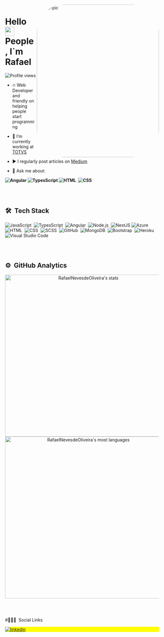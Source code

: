 
<img align="right" alt="Ane-pic" height="500" width="400" border-radius="20" style="border-radius:90px;" src="https://media.discordapp.net/attachments/409751036975382536/1108492474793590904/WhatsApp_Image_2023-05-17_at_17.25.32.jpeg?width=357&height=536">
<h1 align="left">Hello <img src="https://raw.githubusercontent.com/kaueMarques/kaueMarques/master/hi.gif" width="30px"> People, I`m Rafael</h1>
<p align="left"> <img src="https://komarev.com/ghpvc/?username=RafaelNevesdeOliveira&color=yellow" alt="Profile views" /> </p>

- 🔥 Web Developer  and friendly on helping people start programming 

- 🔭 I’m currently working at [TOTVS](https://www.totvs.com/wms/?utm_campaign=s-wms&utm_source=google-search&utm_medium=cpc&utm_term=sistema-wms&&utm_term=wms&hsa_tgt=aud-96712161948:kwd-45426232&hsa_src=g&hsa_acc=5745705588&hsa_cam=17450921278&hsa_grp=143398178131&hsa_mt=p&hsa_kw=wms&hsa_net=adwords&hsa_ver=3&hsa_ad=603576690233&gclid=Cj0KCQjwkOqZBhDNARIsAACsbfL7SruhLx4pDyF3ye9x_niKKjcfZYN94O0o18aKlAe9_fJf7P4UV_MaAvLWEALw_wcB&gclsrc=aw.ds)

- ▶️ I regularly post articles on [Medium](https://medium.com/@rafaelneves652)

- 💬 Ask me about:

**![Angular](https://img.shields.io/badge/Angular-DD0031?style=for-the-badge&logo=angular&logoColor=white)&nbsp;![TypesScript](https://img.shields.io/badge/TypeScript-3178C6?logo=TypeScript&logoColor=FFF&style=for-the-badge)&nbsp;![HTML](https://img.shields.io/badge/HTML5-E34F26?style=for-the-badge&logo=html5&logoColor=white)&nbsp; ![CSS](	https://img.shields.io/badge/CSS3-1572B6?style=for-the-badge&logo=css3&logoColor=white)&nbsp;**


<br><br>

## 🛠 &nbsp;Tech Stack

![JavaScript](https://img.shields.io/badge/JavaScript-323330?style=for-the-badge&logo=javascript&logoColor=F7DF1E)&nbsp;
![TypesScript](https://img.shields.io/badge/TypeScript-3178C6?logo=TypeScript&logoColor=FFF&style=for-the-badge)&nbsp;
![Angular](https://img.shields.io/badge/Angular-DD0031?style=for-the-badge&logo=angular&logoColor=white)&nbsp;
![Node.js](https://img.shields.io/badge/Node.js-43853D?style=for-the-badge&logo=node.js&logoColor=white)&nbsp;
![NestJS](https://img.shields.io/badge/nestjs-%23E0234E.svg?style=for-the-badge&logo=nestjs&logoColor=white)
![Azure](https://img.shields.io/badge/azure-%230072C6.svg?style=for-the-badge&logo=microsoftazure&logoColor=white)
![HTML](https://img.shields.io/badge/HTML5-E34F26?style=for-the-badge&logo=html5&logoColor=white)&nbsp;
![CSS](	https://img.shields.io/badge/CSS3-1572B6?style=for-the-badge&logo=css3&logoColor=white)&nbsp;
![SCSS](https://img.shields.io/badge/Sass-CC6699?style=for-the-badge&logo=sass&logoColor=white)&nbsp;
![GitHub](https://img.shields.io/badge/GitHub-100000?style=for-the-badge&logo=github&logoColor=white)&nbsp;
![MongoDB](https://img.shields.io/badge/MongoDB-4EA94B?style=for-the-badge&logo=mongodb&logoColor=white)&nbsp;
![Bootstrap](https://img.shields.io/badge/Bootstrap-563D7C?style=for-the-badge&logo=bootstrap&logoColor=white)&nbsp;
![Heroku](https://img.shields.io/badge/Heroku-430098?style=for-the-badge&logo=heroku&logoColor=white)&nbsp;
![Visual Studio Code](https://img.shields.io/badge/Visual%20Studio%20Code-0078d7.svg?style=for-the-badge&logo=visual-studio-code&logoColor=white)


<br><br>

## ⚙️ &nbsp;GitHub Analytics

<p align="center">
<img width="530em" src="https://github-readme-stats.vercel.app/api?username=RafaelNevesdeOliveira&show_icons=true&theme=vision-friendly-dark" alt="RafaelNevesdeOliveira's stats"/>
<img width="530em" src="https://github-readme-stats.vercel.app/api/top-langs/?username=RafaelNevesdeOliveira&layout=compact&theme=vision-friendly-dark" alt="RafaelNevesdeOliveira's most languages"/>
</p>

<br><br>

#🙍🏼‍♂ &nbsp;Social Links

<p align="left" style="background:yellow">
<a href="https://www.linkedin.com/in/rafaelnevesdev/" target="_blank">
  <img align="center" src="https://img.shields.io/badge/linkedin-%230077B5.svg?style=for-the-badge&logo=linkedin&logoColor=white" alt="linkedin"/>
</a>

</p>



<!--
**RafaelNevesdeOliveira/RafaelNevesdeOliveira** is a ✨ _special_ ✨ repository because its `README.md` (this file) appears on your GitHub profile.

Here are some ideas to get you started:

- 🔭 I’m currently working on ...
- 🌱 I’m currently learning ...
- 👯 I’m looking to collaborate on ...
- 🤔 I’m looking for help with ...
- 💬 Ask me about ...
- 📫 How to reach me: ...
- 😄 Pronouns: ...
- ⚡ Fun fact: ...
-->

